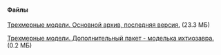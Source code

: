 #### Файлы
[Трехмерные модели. Основной архив, последняя версия.](/files/High-Definition_RESourced.7z) (23.3 МБ)

[Трехмерные модели. Дополнительный пакет - моделька ихтиозавра.](/files/Ichthyosaur_hl2_convert.7z) (0.2 МБ)

